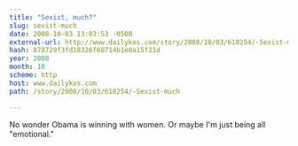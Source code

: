 ```yaml
---
title: "Sexist, much?"
slug: sexist-much
date: 2008-10-03 13:03:53 -0500
external-url: http://www.dailykos.com/story/2008/10/03/618254/-Sexist-much
hash: 878729f3fd18326f60714b1e0a15f31d
year: 2008
month: 10
scheme: http
host: www.dailykos.com
path: /story/2008/10/03/618254/-Sexist-much

---
```


No wonder Obama is winning with women. Or maybe I'm just being all "emotional."

